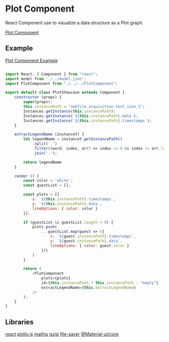 # Plot Component

React Component use to visualize a data structure as a Plot graph. 

[Plot Component](./PlotComponent.js)

## Example

[Plot Component Example](../showcase/examples/PlotShowcase)

```javascript

import React, { Component } from "react";
import model from './../model.json';
import PlotComponent from "./../../PlotComponent";

export default class PlotShowcase extends Component {
    constructor (props) {
        super(props);
        this.instancePath = "nwbfile.acquisition.test_sine_1";
        Instances.getInstance(this.instancePath);
        Instances.getInstance(`${this.instancePath}.data`);
        Instances.getInstance(`${this.instancePath}.timestamps`);
    }

    extractLegendName (instanceY) {
        let legendName = instanceY.getInstancePath()
            .split('.')
            .filter((word, index, arr) => index != 0 && index != arr.length - 1)
            .join('.');

        return legendName
    }

    render () {
        const color = 'white';
        const guestList = [];

        const plots = [{
            x: `${this.instancePath}.timestamps`,
            y: `${this.instancePath}.data`,
            lineOptions: { color: color }
        }];

        if (guestList && guestList.length > 0) {
            plots.push(
                ...guestList.map(guest => ({
                    x: `${guest.instancePath}.timestamps`,
                    y: `${guest.instancePath}.data`,
                    lineOptions: { color: guest.color }
                }))
            )
        }

        return (
            <PlotComponent
                plots={plots}
                id={this.instancePath ? this.instancePath : "empty"}
                extractLegendName={this.extractLegendName}
            />
        );
    }
}
```

## Libraries

[react](https://www.npmjs.com/package/react)
[plotly.js](https://www.npmjs.com/package/plotly.js)
[mathjs](https://www.npmjs.com/package/mathjs)
[jszip](https://www.npmjs.com/package/jszip)
[file-saver](https://www.npmjs.com/package/file-saver)
[@Material-ui/core](https://www.npmjs.com/package/@material-ui/core)


